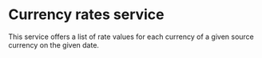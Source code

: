 # Currency rates service

This service offers a list of rate values for each currency of a given source currency on the given date.
